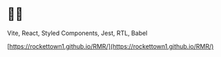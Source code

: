# 🤷‍♂️

Vite, React, Styled Components, Jest, RTL, Babel

[https://rockettown1.github.io/RMR/](https://rockettown1.github.io/RMR/)
